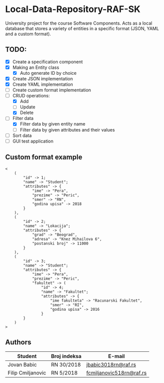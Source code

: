# Local-Data-Repository-RAF-SK

University project for the course Software Components.
Acts as a local database that stores a variety of entities in a specific format (JSON, YAML and a custom format).

## TODO:
- [X] Create a specification component
- [X] Making an Entity class
  - [X] Auto generate ID by choice
- [X] Create JSON implementation
- [X] Create YAML implementation
- [ ] Create custom format implementation
- [ ] CRUD operations:
  - [X] Add
  - [ ] Update
  - [X] Delete
- [ ] Filter data
  - [X] Filter data by given entity name
  - [ ] Filter data by given attributes and their values
- [ ] Sort data
- [ ] GUI test application

## Custom format example
```
<
	(
		"id" -> 1;
		"name" -> "Student";
		"attributes" -> {
			"ime" -> "Pera",
			"prezime" -> "Peric",
			"smer" -> "RN",
			"godina upisa" -> 2018
		}
	),
	(
		"id" -> 2;
		"name" -> "Lokacija";
		"attributes" -> {
			"grad" -> "Beograd",
			"adresa" -> "Knez Mihailova 6",
			"postanski broj" -> 11000
		}
	),
	(
		"id" -> 3;
		"name" -> "Student";
		"attributes" -> {
			"ime" -> "Pera",
			"prezime" -> "Peric",
			"fakultet" -> (
				"id" -> 4;
				"name" -> "Fakultet";
				"attributes" -> {
					"ime fakulteta" -> "Racunarski Fakultet",
					"smer" -> "RI",
					"godina upisa" -> 2016
				}
		}
	)
>
```

## Authors
Student | Broj indeksa | E-mail
--------|--------------|-------
Jovan Babic | RN 30/2018 | jbabic3018rn@raf.rs
Filip Cmiljanovic | RN 5/2018 | fcmiljanovic518rn@raf.rs
